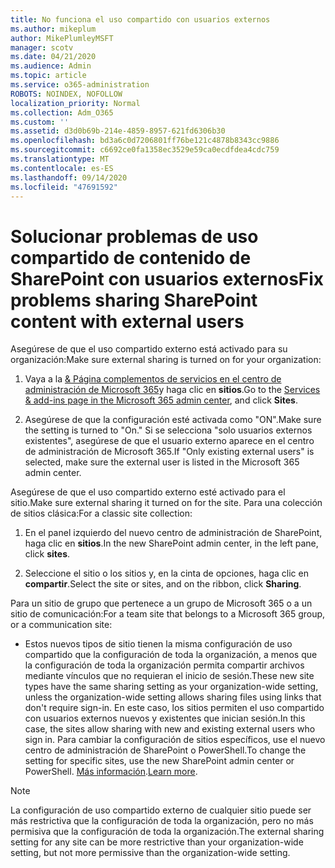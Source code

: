 ```yaml
---
title: No funciona el uso compartido con usuarios externos
ms.author: mikeplum
author: MikePlumleyMSFT
manager: scotv
ms.date: 04/21/2020
ms.audience: Admin
ms.topic: article
ms.service: o365-administration
ROBOTS: NOINDEX, NOFOLLOW
localization_priority: Normal
ms.collection: Adm_O365
ms.custom: ''
ms.assetid: d3d0b69b-214e-4859-8957-621fd6306b30
ms.openlocfilehash: bd3a6c0d7206801ff76be121c4878b8343cc9886
ms.sourcegitcommit: c6692ce0fa1358ec3529e59ca0ecdfdea4cdc759
ms.translationtype: MT
ms.contentlocale: es-ES
ms.lasthandoff: 09/14/2020
ms.locfileid: "47691592"
---
```

# <a name="fix-problems-sharing-sharepoint-content-with-external-users"></a><span data-ttu-id="6ce9e-102">Solucionar problemas de uso compartido de contenido de SharePoint con usuarios externos</span><span class="sxs-lookup"><span data-stu-id="6ce9e-102">Fix problems sharing SharePoint content with external users</span></span>

<span data-ttu-id="6ce9e-103">Asegúrese de que el uso compartido externo está activado para su organización:</span><span class="sxs-lookup"><span data-stu-id="6ce9e-103">Make sure external sharing is turned on for your organization:</span></span>
  
1. <span data-ttu-id="6ce9e-104">Vaya a la [ &amp; Página complementos de servicios en el centro de administración de Microsoft 365](https://portal.office.com/adminportal/home#/Settings/ServicesAndAddIns)y haga clic en **sitios**.</span><span class="sxs-lookup"><span data-stu-id="6ce9e-104">Go to the [Services &amp; add-ins page in the Microsoft 365 admin center](https://portal.office.com/adminportal/home#/Settings/ServicesAndAddIns), and click **Sites**.</span></span>
    
2. <span data-ttu-id="6ce9e-105">Asegúrese de que la configuración esté activada como "ON".</span><span class="sxs-lookup"><span data-stu-id="6ce9e-105">Make sure the setting is turned to "On."</span></span> <span data-ttu-id="6ce9e-106">Si se selecciona "solo usuarios externos existentes", asegúrese de que el usuario externo aparece en el centro de administración de Microsoft 365.</span><span class="sxs-lookup"><span data-stu-id="6ce9e-106">If "Only existing external users" is selected, make sure the external user is listed in the Microsoft 365 admin center.</span></span>
    
<span data-ttu-id="6ce9e-107">Asegúrese de que el uso compartido externo esté activado para el sitio.</span><span class="sxs-lookup"><span data-stu-id="6ce9e-107">Make sure external sharing it turned on for the site.</span></span> <span data-ttu-id="6ce9e-108">Para una colección de sitios clásica:</span><span class="sxs-lookup"><span data-stu-id="6ce9e-108">For a classic site collection:</span></span>
  
1. <span data-ttu-id="6ce9e-109">En el panel izquierdo del nuevo centro de administración de SharePoint, haga clic en **sitios**.</span><span class="sxs-lookup"><span data-stu-id="6ce9e-109">In the new SharePoint admin center, in the left pane, click **sites**.</span></span>
    
2. <span data-ttu-id="6ce9e-110">Seleccione el sitio o los sitios y, en la cinta de opciones, haga clic en **compartir**.</span><span class="sxs-lookup"><span data-stu-id="6ce9e-110">Select the site or sites, and on the ribbon, click **Sharing**.</span></span>
    
<span data-ttu-id="6ce9e-111">Para un sitio de grupo que pertenece a un grupo de Microsoft 365 o a un sitio de comunicación:</span><span class="sxs-lookup"><span data-stu-id="6ce9e-111">For a team site that belongs to a Microsoft 365 group, or a communication site:</span></span>
  
- <span data-ttu-id="6ce9e-112">Estos nuevos tipos de sitio tienen la misma configuración de uso compartido que la configuración de toda la organización, a menos que la configuración de toda la organización permita compartir archivos mediante vínculos que no requieran el inicio de sesión.</span><span class="sxs-lookup"><span data-stu-id="6ce9e-112">These new site types have the same sharing setting as your organization-wide setting, unless the organization-wide setting allows sharing files using links that don't require sign-in.</span></span> <span data-ttu-id="6ce9e-113">En este caso, los sitios permiten el uso compartido con usuarios externos nuevos y existentes que inician sesión.</span><span class="sxs-lookup"><span data-stu-id="6ce9e-113">In this case, the sites allow sharing with new and existing external users who sign in.</span></span> <span data-ttu-id="6ce9e-114">Para cambiar la configuración de sitios específicos, use el nuevo centro de administración de SharePoint o PowerShell.</span><span class="sxs-lookup"><span data-stu-id="6ce9e-114">To change the setting for specific sites, use the new SharePoint admin center or PowerShell.</span></span> <span data-ttu-id="6ce9e-115">[Más información](https://go.microsoft.com/fwlink/?linkid=871863).</span><span class="sxs-lookup"><span data-stu-id="6ce9e-115">[Learn more](https://go.microsoft.com/fwlink/?linkid=871863).</span></span>
    
> [!NOTE]
> <span data-ttu-id="6ce9e-116">La configuración de uso compartido externo de cualquier sitio puede ser más restrictiva que la configuración de toda la organización, pero no más permisiva que la configuración de toda la organización.</span><span class="sxs-lookup"><span data-stu-id="6ce9e-116">The external sharing setting for any site can be more restrictive than your organization-wide setting, but not more permissive than the organization-wide setting.</span></span> 
  

